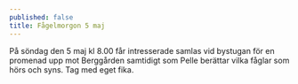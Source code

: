 ```yaml
---
published: false
title: Fågelmorgon 5 maj
---
```

På söndag den 5 maj kl 8.00 får intresserade samlas vid bystugan för en promenad upp mot Berggården samtidigt som Pelle berättar vilka fåglar som hörs och syns. Tag med eget fika.
